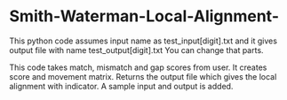 # Smith-Waterman-Local-Alignment-

This python code assumes input name as test_input[digit].txt and it gives output file with name test_output[digit].txt
You can change that parts.

This code takes match, mismatch and gap scores from user. It creates score and movement matrix. Returns the output file which gives the local alignment with indicator. A sample input and output is added.
